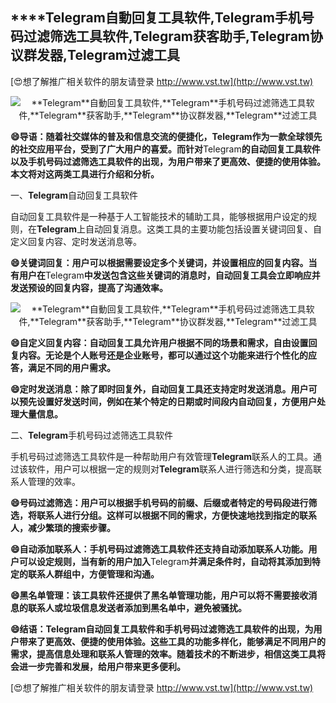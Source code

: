 ## ****Telegram**自動回复工具软件,**Telegram**手机号码过滤筛选工具软件,**Telegram**获客助手,**Telegram**协议群发器,**Telegram**过滤工具**

[😍想了解推广相关软件的朋友请登录 http://www.vst.tw](http://www.vst.tw)

 <center><img src="https://vst.tw/MP4/tuiguang/png/0.png" alt="**Telegram**自動回复工具软件,**Telegram**手机号码过滤筛选工具软件,**Telegram**获客助手,**Telegram**协议群发器,**Telegram**过滤工具"></center>

**😄导语：随着社交媒体的普及和信息交流的便捷化，**Telegram**作为一款全球领先的社交应用平台，受到了广大用户的喜爱。而针对**Telegram**的自动回复工具软件以及手机号码过滤筛选工具软件的出现，为用户带来了更高效、便捷的使用体验。本文将对这两类工具进行介绍和分析。**

一、**Telegram**自动回复工具软件

自动回复工具软件是一种基于人工智能技术的辅助工具，能够根据用户设定的规则，在**Telegram**上自动回复消息。这类工具的主要功能包括设置关键词回复、自定义回复内容、定时发送消息等。

**😄关键词回复：用户可以根据需要设定多个关键词，并设置相应的回复内容。当有用户在**Telegram**中发送包含这些关键词的消息时，自动回复工具会立即响应并发送预设的回复内容，提高了沟通效率。**

 <center><img src="https://vst.tw/MP4/tuiguang/png/1.png" alt="**Telegram**自動回复工具软件,**Telegram**手机号码过滤筛选工具软件,**Telegram**获客助手,**Telegram**协议群发器,**Telegram**过滤工具"></center>

**😄自定义回复内容：自动回复工具允许用户根据不同的场景和需求，自由设置回复内容。无论是个人账号还是企业账号，都可以通过这个功能来进行个性化的应答，满足不同的用户需求。**

**😄定时发送消息：除了即时回复外，自动回复工具还支持定时发送消息。用户可以预先设置好发送时间，例如在某个特定的日期或时间段内自动回复，方便用户处理大量信息。**

二、**Telegram**手机号码过滤筛选工具软件

手机号码过滤筛选工具软件是一种帮助用户有效管理**Telegram**联系人的工具。通过该软件，用户可以根据一定的规则对**Telegram**联系人进行筛选和分类，提高联系人管理的效率。

**😄号码过滤筛选：用户可以根据手机号码的前缀、后缀或者特定的号码段进行筛选，将联系人进行分组。这样可以根据不同的需求，方便快速地找到指定的联系人，减少繁琐的搜索步骤。**

**😄自动添加联系人：手机号码过滤筛选工具软件还支持自动添加联系人功能。用户可以设定规则，当有新的用户加入**Telegram**并满足条件时，自动将其添加到特定的联系人群组中，方便管理和沟通。**

**😄黑名单管理：该工具软件还提供了黑名单管理功能，用户可以将不需要接收消息的联系人或垃圾信息发送者添加到黑名单中，避免被骚扰。**

**😄结语：**Telegram**自动回复工具软件和手机号码过滤筛选工具软件的出现，为用户带来了更高效、便捷的使用体验。这些工具的功能多样化，能够满足不同用户的需求，提高信息处理和联系人管理的效率。随着技术的不断进步，相信这类工具将会进一步完善和发展，给用户带来更多便利。**

[😍想了解推广相关软件的朋友请登录 http://www.vst.tw](http://www.vst.tw)



